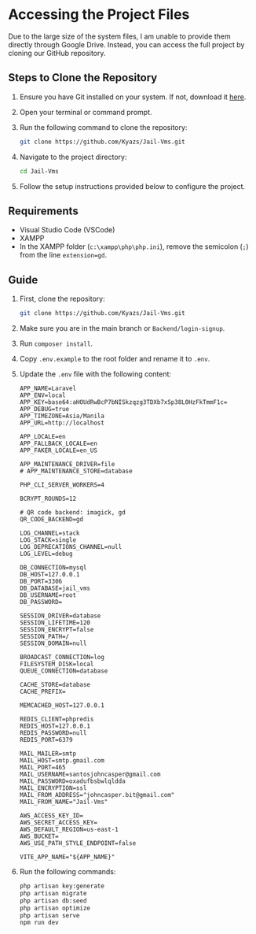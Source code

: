 # Accessing the Project Files

Due to the large size of the system files, I am unable to provide them directly through Google Drive. Instead, you can access the full project by cloning our GitHub repository.

## Steps to Clone the Repository

1. Ensure you have Git installed on your system. If not, download it [here](https://git-scm.com/downloads).
2. Open your terminal or command prompt.
3. Run the following command to clone the repository:

    ```sh
    git clone https://github.com/Kyazs/Jail-Vms.git
    ```

4. Navigate to the project directory:

    ```sh
    cd Jail-Vms
    ```

5. Follow the setup instructions provided below to configure the project.

## Requirements

- Visual Studio Code (VSCode)
- XAMPP
- In the XAMPP folder (`c:\xampp\php\php.ini`), remove the semicolon (`;`) from the line `extension=gd`.

## Guide

1. First, clone the repository:

    ```sh
    git clone https://github.com/Kyazs/Jail-Vms.git
    ```

2. Make sure you are in the main branch or `Backend/login-signup`.

3. Run `composer install`.

4. Copy `.env.example` to the root folder and rename it to `.env`.

5. Update the `.env` file with the following content:

    ```env
    APP_NAME=Laravel
    APP_ENV=local
    APP_KEY=base64:aHOUdRwBcP7bNISkzqzg3TDXb7xSp38L0HzFkTmmF1c=
    APP_DEBUG=true
    APP_TIMEZONE=Asia/Manila
    APP_URL=http://localhost

    APP_LOCALE=en
    APP_FALLBACK_LOCALE=en
    APP_FAKER_LOCALE=en_US

    APP_MAINTENANCE_DRIVER=file
    # APP_MAINTENANCE_STORE=database

    PHP_CLI_SERVER_WORKERS=4

    BCRYPT_ROUNDS=12

    # QR code backend: imagick, gd
    QR_CODE_BACKEND=gd

    LOG_CHANNEL=stack
    LOG_STACK=single
    LOG_DEPRECATIONS_CHANNEL=null
    LOG_LEVEL=debug

    DB_CONNECTION=mysql
    DB_HOST=127.0.0.1
    DB_PORT=3306
    DB_DATABASE=jail_vms
    DB_USERNAME=root
    DB_PASSWORD=

    SESSION_DRIVER=database
    SESSION_LIFETIME=120
    SESSION_ENCRYPT=false
    SESSION_PATH=/
    SESSION_DOMAIN=null

    BROADCAST_CONNECTION=log
    FILESYSTEM_DISK=local
    QUEUE_CONNECTION=database

    CACHE_STORE=database
    CACHE_PREFIX=

    MEMCACHED_HOST=127.0.0.1

    REDIS_CLIENT=phpredis
    REDIS_HOST=127.0.0.1
    REDIS_PASSWORD=null
    REDIS_PORT=6379

    MAIL_MAILER=smtp
    MAIL_HOST=smtp.gmail.com
    MAIL_PORT=465
    MAIL_USERNAME=santosjohncasper@gmail.com
    MAIL_PASSWORD=oxadufbsbwlqldda
    MAIL_ENCRYPTION=ssl
    MAIL_FROM_ADDRESS="johncasper.bit@gmail.com"
    MAIL_FROM_NAME="Jail-Vms"

    AWS_ACCESS_KEY_ID=
    AWS_SECRET_ACCESS_KEY=
    AWS_DEFAULT_REGION=us-east-1
    AWS_BUCKET=
    AWS_USE_PATH_STYLE_ENDPOINT=false

    VITE_APP_NAME="${APP_NAME}"
    ```

6. Run the following commands:

    ```sh
    php artisan key:generate
    php artisan migrate
    php artisan db:seed
    php artisan optimize
    php artisan serve
    npm run dev
    ```